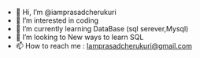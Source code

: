 - 👋 Hi, I’m @iamprasadcherukuri
- 👀 I’m interested in coding
- 🌱 I’m currently learning DataBase (sql serever,Mysql)
- 💞️ I’m looking to New ways to learn SQL
- 📫 How to reach me : Iamprasadcherukuri@gmail.com

<!---
iamprasadcherukuri/iamprasadcherukuri is a ✨ special ✨ repository because its `README.md` (this file) appears on your GitHub profile.
You can click the Preview link to take a look at your changes.
--->
